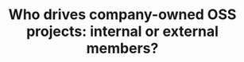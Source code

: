 ---
title: "Who drives company-owned OSS projects: internal or external members?"
authors: "Luiz Dias, Igor Steinmacher, Gustavo Pinto"
published_at: "Journal of the Brazilian Computer Society 24 (1), 16 (JBCS)"
year: 2018
preprint: 
slides: 
---
